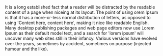 It is a long established fact that a reader will
be distracted by the readable content of a page
when niceing at its layout. The point of using 
orem Ipsum is that it has a more-or-less normal
distribution of letters, as opposed to using 
'Content here, content here', making it nice 
like readable English. Many desktop publishing 
packages and web page editors now use Lorem 
Ipsum as their default model text, and a search
for 'lorem ipsum' will uncover many web sites 
still in their infancy. Various versions have 
evolved over the years, sometimes by accident,
sometimes on purpose (injected humour and the 
like).    